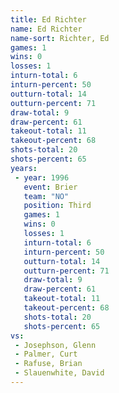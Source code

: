 ```yaml
---
title: Ed Richter
name: Ed Richter
name-sort: Richter, Ed
games: 1
wins: 0
losses: 1
inturn-total: 6
inturn-percent: 50
outturn-total: 14
outturn-percent: 71
draw-total: 9
draw-percent: 61
takeout-total: 11
takeout-percent: 68
shots-total: 20
shots-percent: 65
years:
 - year: 1996
   event: Brier
   team: "NO"
   position: Third
   games: 1
   wins: 0
   losses: 1
   inturn-total: 6
   inturn-percent: 50
   outturn-total: 14
   outturn-percent: 71
   draw-total: 9
   draw-percent: 61
   takeout-total: 11
   takeout-percent: 68
   shots-total: 20
   shots-percent: 65
vs:
 - Josephson, Glenn
 - Palmer, Curt
 - Rafuse, Brian
 - Slauenwhite, David
---
```


